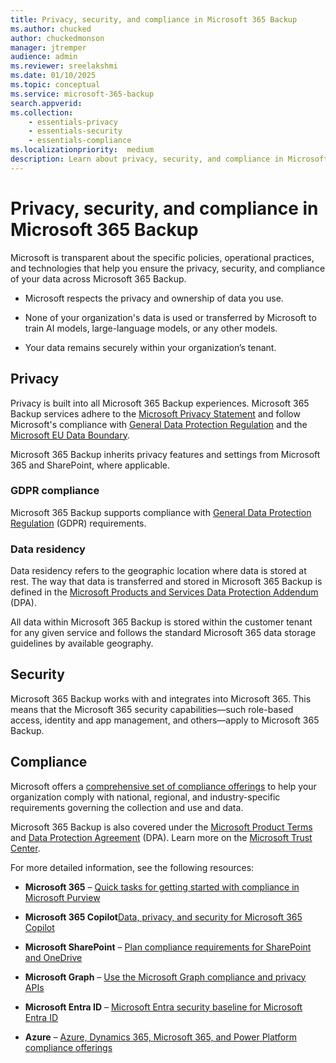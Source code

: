 ```yaml
---
title: Privacy, security, and compliance in Microsoft 365 Backup
ms.author: chucked
author: chuckedmonson
manager: jtremper
audience: admin
ms.reviewer: sreelakshmi
ms.date: 01/10/2025
ms.topic: conceptual
ms.service: microsoft-365-backup
search.appverid: 
ms.collection: 
    - essentials-privacy
    - essentials-security
    - essentials-compliance
ms.localizationpriority:  medium
description: Learn about privacy, security, and compliance in Microsoft 365 Backup.
---
```


# Privacy, security, and compliance in Microsoft 365 Backup

Microsoft is transparent about the specific policies, operational practices, and technologies that help you ensure the privacy, security, and compliance of your data across Microsoft 365 Backup.

- Microsoft respects the privacy and ownership of data you use.

- None of your organization's data is used or transferred by Microsoft to train AI models, large-language models, or any other models.

- Your data remains securely within your organization’s tenant.

## Privacy

Privacy is built into all Microsoft 365 Backup experiences. Microsoft 365 Backup services adhere to the [Microsoft Privacy Statement](https://privacy.microsoft.com/privacystatement) and follow Microsoft's compliance with [General Data Protection Regulation](/compliance/regulatory/gdpr) and the [Microsoft EU Data Boundary](https://www.microsoft.com/trust-center/privacy/european-data-boundary-eudb).

Microsoft 365 Backup inherits privacy features and settings from Microsoft 365 and SharePoint, where applicable.

### GDPR compliance

Microsoft 365 Backup supports compliance with [General Data Protection Regulation](/compliance/regulatory/gdpr) (GDPR) requirements.

### Data residency

Data residency refers to the geographic location where data is stored at rest. The way that data is transferred and stored in Microsoft 365 Backup is defined in the [Microsoft Products and Services Data Protection Addendum](https://www.microsoft.com/licensing/docs/view/Microsoft-Products-and-Services-Data-Protection-Addendum-DPA) (DPA).

All data within Microsoft 365 Backup is stored within the customer tenant for any given service and follows the standard Microsoft 365 data storage guidelines by available geography.

## Security

Microsoft 365 Backup works with and integrates into Microsoft 365. This means that the Microsoft 365 security capabilities—such role-based access, identity and app management, and others—apply to Microsoft 365 Backup.

## Compliance

Microsoft offers a [comprehensive set of compliance offerings](/compliance) to help your organization comply with national, regional, and industry-specific requirements governing the collection and use and data.

Microsoft 365 Backup is also covered under the [Microsoft Product Terms](https://www.microsoft.com/licensing/docs/view/Product-Terms) and [Data Protection Agreement](https://www.microsoft.com/licensing/docs/view/Microsoft-Products-and-Services-Data-Protection-Addendum-DPA?year=2021#:%7E:text=Microsoft%20Products%20and%20Services%20Data%20Protection%20Addendum%20%28DPA%29,to%20the%20Product%20Terms%20site%20%28and%20formerly%20OST%29) (DPA). Learn more on the [Microsoft Trust Center](https://www.microsoft.com/trustcenter).

For more detailed information, see the following resources:

- **Microsoft 365** – [Quick tasks for getting started with compliance in Microsoft Purview](/purview/compliance-quick-tasks)

- **Microsoft 365 Copilot**[Data, privacy, and security for Microsoft 365 Copilot](/copilot/microsoft-365/microsoft-365-copilot-privacy)

- **Microsoft SharePoint** – [Plan compliance requirements for SharePoint and OneDrive](/SharePoint/compliant-environment)

- **Microsoft Graph** – [Use the Microsoft Graph compliance and privacy APIs](/graph/api/resources/complianceapioverview)

- **Microsoft Entra ID** – [Microsoft Entra security baseline for Microsoft Entra ID](/security/benchmark/azure/baselines/aad-security-baseline)

- **Azure** – [Azure, Dynamics 365, Microsoft 365, and Power Platform compliance offerings](/azure/compliance/offerings/)


